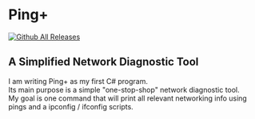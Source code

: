 # Ping+
[![Github All Releases](https://img.shields.io/github/downloads/rbaker26/Ping-Plus/total.svg)](https://github.com/rbaker26/Ping-plus)
## A Simplified Network Diagnostic Tool

I am writing Ping+ as my first C# program. <br>
Its main purpose is a simple "one-stop-shop" network diagnostic tool. <br>
My goal is one command that will print all relevant networking info using pings and a ipconfig / ifconfig scripts.

